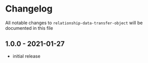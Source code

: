 # Changelog

All notable changes to `relationship-data-transfer-object` will be documented in this file

## 1.0.0 - 2021-01-27

- initial release
